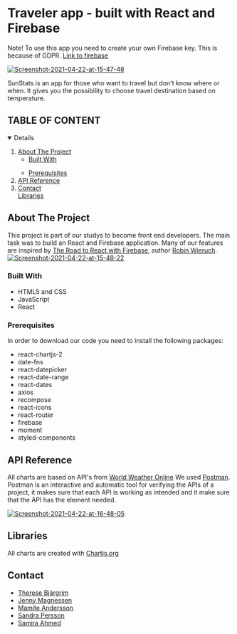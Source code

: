 # Traveler app - built with React and Firebase

Note! To use this app you need to create your own Firebase key.
This is because of GDPR. [Link to firebase](https://firebase.google.com/)

<a href="https://ibb.co/Swf16zF"><img src="https://i.ibb.co/HThMKj5/Screenshot-2021-04-22-at-15-47-48.png" alt="Screenshot-2021-04-22-at-15-47-48" border="0" /></a>

SunStats is an app for those who want to travel but don't know where or when. It gives you the possibility to choose travel destination based on temperature.

<!-- TABLE OF CONTENTS -->

 ## TABLE OF CONTENT
<details open="open">
  <ol>
    <li>
      <a href="#about-the-project">About The Project</a>
      <ul>
        <li><a href="#built-with">Built With</a></li>
      </ul>
    </li>
      <ul>
        <li><a href="#prerequisites">Prerequisites</a></li>
      </ul>
    </li>
    <li> <a href="#api-referens">API Reference</a></li>
    <li>
    <a href="#contact">Contact</a></li>
    <a href="#libraries">Libraries</a></li>
  </ol>
</details>

<!-- ABOUT THE PROJECT -->
## About The Project
This project is part of our studys to become front end developers. The main task was to build an React and Firebase application. Many of our features are inspired by [The Road to React with Firebase](https://github.com/the-road-to-react-with-firebase), author [Robin Wieruch](https://www.robinwieruch.de/). 
<a href="https://ibb.co/QpRtpbt"><img src="https://i.ibb.co/S58G5sG/Screenshot-2021-04-22-at-15-48-22.png" alt="Screenshot-2021-04-22-at-15-48-22" border="0" /></a>

### Built With
* HTML5 and CSS
* JavaScript
* React

### Prerequisites

In order to download our code you need to install the following packages:
* react-chartjs-2 
* date-fns
* react-datepicker 
* react-date-range
* react-dates
* axios 
* recompose 
* react-icons
* react-router
* firebase
* moment
* styled-components

## API Reference
All charts are based on API's from [World Weather Online](https://www.worldweatheronline.com/developer/api/) We used [Postman](https://www.postman.com/).  Postman is an interactive and automatic tool for verifying the APIs of a project, it makes sure that each API is working as intended and it make sure  that the API has the element needed. 

<a href="https://ibb.co/QjtTwyC"><img src="https://i.ibb.co/WpjMJmP/Screenshot-2021-04-22-at-16-48-05.png" alt="Screenshot-2021-04-22-at-16-48-05" border="0" /></a>

## Libraries
All charts are created with [Chartjs.org](https://www.chartjs.org/)

## Contact 

- [Therese Bjärgrim ](https://github.com/tbjargrim)
- [Jenny Magnessen](https://github.com/jennymag)
- [Mamite Andersson ](https://github.com/mamite100)
- [Sandra Persson](https://github.com/sandrapersson149)
- [Samira Ahmed](https://github.com/samiraahmed90)
